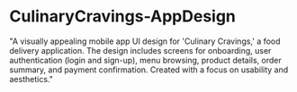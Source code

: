 # CulinaryCravings-AppDesign
"A visually appealing mobile app UI design for 'Culinary Cravings,' a food delivery application. The design includes screens for onboarding, user authentication (login and sign-up), menu browsing, product details, order summary, and payment confirmation. Created with a focus on usability and aesthetics."
